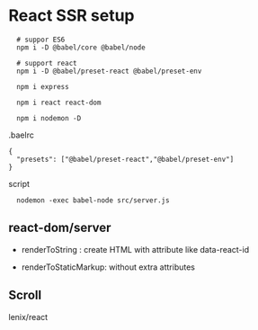 # React SSR setup

```
  # suppor ES6
  npm i -D @babel/core @babel/node          

  # support react
  npm i -D @babel/preset-react @babel/preset-env
 
  npm i express
  
  npm i react react-dom

  npm i nodemon -D
```

.baelrc
```
{
  "presets": ["@babel/preset-react","@babel/preset-env"]
}
```

script
```
  nodemon -exec babel-node src/server.js
```


## react-dom/server 
- renderToString : create HTML with attribute like data-react-id

- renderToStaticMarkup: without extra attributes

## Scroll

lenix/react

